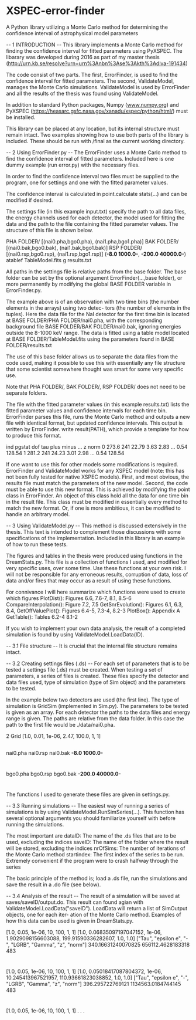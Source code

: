 # XSPEC-error-finder
A Python library utilizing a Monte Carlo method for determining the confidence interval of astrophysical model parameters

-- 1 INTRODUCTION --
This library implements a Monte Carlo method for finding the confidence interval for fitted parameters using
PyXSPEC. The libarary was developed during 2016 as part of my master thesis (http://urn.kb.se/resolve?urn=urn%3Anbn%3Ase%3Akth%3Adiva-191434)

The code consist of two parts. The first, ErrorFinder, is used to find the confidence interval for fitted parameters. 
The second, ValidateModel, manages the Monte Carlo simulations. ValidateModel is used by
ErrorFinder and all the results of the thesis was found using ValidateModel.

In addition to standard Python packages, Numpy (www.numpy.org) and PyXSPEC (https://heasarc.gsfc.nasa.gov/xanadu/xspec/python/html/) must be installed.

This library can be placed at any location, but its internal
structure must remain intact. Two examples showing how to use both parts of the library is included. These
should be run with /final as the current working directory.

-- 2 Using ErrorFinder.py --
The ErrorFinder uses a Monte Carlo method to find the confidence interval of fitted parameters. Included
here is one dummy example (run error.py) with the necessary files.

In order to find the confidence interval two files must be supplied to the program, one for settings and one with
the fitted parameter values.

The confidence interval is calculated in point.calculate stats(...) and can be modified if desired.

The settings file (in this example input.txt) specify the path to all data files, the energy channels used for
each detector, the model used for fitting the data and the path to the file containing the fitted parameter values.
The structure of this file is shown below.

PHA FOLDER/
[(nai0.pha,bgo0.pha), (nai1.pha,bgo1.pha)]
BAK FOLDER/
[(nai0.bak,bgo0.bak), (nai1.bak,bgo1.bak)]
RSP FOLDER/
[(nai0.rsp,bgo0.rsp), (nai1.rsp,bgo1.rsp)]
(**-8.0 1000.0-**, **-200.0 40000.0-**)
atablef TableModel.fits g
results.txt

All paths in the settings file is relative paths from the base folder. The base folder can be set by the optional
argument ErrorFinder(...,base folder), or more permanently by modifying the global BASE FOLDER variable
in ErrorFinder.py.

The example above is of an observation with two time bins (the number elements in the arrays) using two detec-
tors (the number of elements in the tuples). Here the data file for the NaI detector for the first time bin is located
at BASE FOLDER/PHA FOLDER/nai0.pha, with the corresponding background file BASE FOLDER/BAK FOLDER/nai0.bak,
ignoring energies outside the 8-1000 keV range. The data is fitted using a table model located at
BASE FOLDER/TableModel.fits using the parameters found in BASE FOLDER/results.txt

The use of this base folder allows us to separate the data files from the code used, making it possible to use this
with essentially any file structure that some scientist somewhere thought was smart for some very specific use.

Note that PHA FOLDER/, BAK FOLDER/, RSP FOLDER/ does not need to be separate folders.

The file with the fitted parameter values (in this example results.txt) lists the fitted parameter values
and confidence intervals for each time bin. ErrorFinder parses this file, runs the Monte Carlo method
and outputs a new file with identical format, but updated confidence intervals. This output is written by
ErrorFinder. write result(PATH), which provide a template for how to produce this format.

ind pgstat dof tau plus minus ... z norm
0 273.6 241 22.79 3.63 2.83 ... 0.54 128.54
1 281.2 241 24.23 3.01 2.98 ... 0.54 128.54

If one want to use this for other models some modifications is required. ErrorFinder and ValidateModel works
for any XSPEC model (note: this has not been fully tested for native XSPEC models). First, and most obvious,
the results file must match the parameters of the new model. Second, the code must be able to use this new
format. This is achieved by modifying the point class in ErrorFinder. An object of this class hold all the
data for one time bin in the result file. This class must be modified in essentially every method to match the
new format. Or, if one is more ambitious, it can be modified to handle an arbitrary model.

-- 3 Using ValidateModel.py --
This method is discussed extensively in the thesis. This text is intended to complement those discussions with
some specifications of the implementation. Included in this library is an example of how to run these tests.

The figures and tables in the thesis were produced using functions in the DreamStats.py. This file is a collection
of functions I used, and modified for very specific uses, over some time. Use these functions at your own risk.
I will not be responsible for any erroneous results, corruption of data, loss of data and/or fires that may occur
as a result of using these functions.

For connivance I will here summarize which functions were used to create which figures
PlotDist(): Figures 6.6, 7.6-7, 8.1, 8.5-6
CompareInterpolation(): Figure 7.2, 7.5
GetSnrEvolution(): Figures 6.1, 6.3, 8.4,
GetOffValuePlot(): Figures 6.4-5, 7.3-4, 8.2-3
PlotBox(): Appendix A
GetTable(): Tables 6.2-4 8.1-2

If you wish to implement your own data analysis, the result of a completed simulation is found by using
ValidateModel.LoadData(ID).

-- 3.1 File structure --
It is crucial that the internal file structure remains intact.

-- 3.2 Creating settings files (.ds) --
For each set of parameters that is to be tested a settings file (.ds) must be created. When testing a set of
parameters, a series of files is created. These files specify the detector and data files used, type of simulation
(type of Sim object) and the parameters to be tested.

In the example below two detectors are used (the first line). The type of simulation is GridSim (implemented
in Sim.py). The parameters to be tested is given as an array. For each detector the paths to the data files and
energy range is given. The paths are relative from the data folder. In this case the path to the first file would
be ./data/nai0.pha.

2
Grid
[1.0, 0.01, 1e-06, 2.47, 100.0, 1, 1]
##
nai0.pha
nai0.rsp
nai0.bak
**-8.0 1000.0-**
#
bgo0.pha
bgo0.rsp
bgo0.bak
**-200.0 40000.0-**
#

The functions I used to generate these files are given in settings.py.

-- 3.3 Running simulations --
The easiest way of running a series of simulations is by using ValidateModel.RunSimSeries(...). This
function has several optional arguments you should familiarize yourself with before running the simulations.

The most important are
dataID: The name of the .ds files that are to be used, excluding the indices
saveID: The name of the folder where the result will be stored, excluding the indices
nrOfSims: The number of iterations of the Monte Carlo method
startindex: The first index of the series to be run. Extremely convenient if the program were to crash
halfway through the series

The basic principle of the method is; load a .ds file, run the simulations and save the result in a .do file (see
below).

-- 3.4 Analysis of the result --
The result of a simulation will be saved at saves/saveID/output.do. This result can found agian with
ValidateModel.LoadData("saveID"). LoadData will return a list of SimOutput objects, one for each iter-
ation of the Monte Carlo method. Examples of how this data can be used is given in DreamStats.py.

[1.0, 0.05, 1e-06, 10, 100, 1, 1]
[1.0, 0.06835097197047152, 1e-06, 1.9029098156603088, 199.91590336282607, 1.0, 1.0]
["Tau", "epsilon e", "-", "LGRB", "Gamma", "z", "norm"]
340.16631240070825
656112.4628183318
483
#
[1.0, 0.05, 1e-06, 10, 100, 1, 1]
[1.0, 0.05018417087804372, 1e-06, 10.245413967521957, 110.93661823038852, 1.0, 1.0]
["Tau", "epsilon e", "-", "LGRB", "Gamma", "z", "norm"]
396.295722769121
1134563.0184744145
483
#
[1.0, 0.05, 1e-06, 10, 100, 1, 1]
.
.
.
